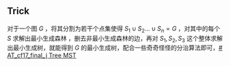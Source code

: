 



## Trick

对于一个图 $G$ ，将其分割为若干个点集使得 $S_1 \cup S_2 ... \cup S_n=G$  ，对其中的每个 $S$ 求解出最小生成森林 ，删去非最小生成森林的边，再对 $S_1,S_2,S_3$ 这个整体求解出最小生成树，就能得到 $G$ 的最小生成树，配合一些奇奇怪怪的分治算法即可，[# AT_cf17_final_j Tree MST](https://www.luogu.com.cn/problem/AT_cf17_final_j)